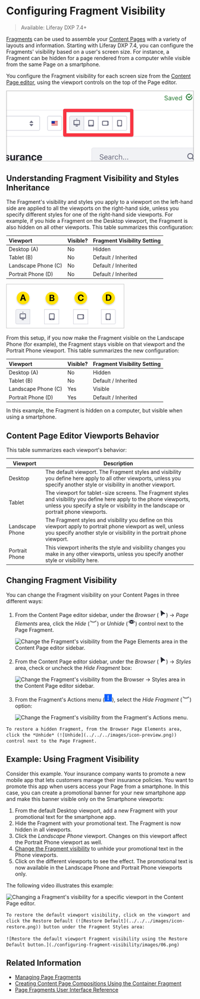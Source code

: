# Configuring Fragment Visibility

> Available: Liferay DXP 7.4+

[Fragments](../using-fragments/using-page-fragments.md) can be used to assemble your [Content Pages](../../creating-pages/building-and-managing-content-pages/content-pages-overview.md) with a variety of layouts and information. Starting with Liferay DXP 7.4, you can configure the Fragments' visibility based on a user's screen size. For instance, a Fragment can be hidden for a page rendered from a computer while visible from the same Page on a smartphone.

You configure the Fragment visibility for each screen size from the [Content Page editor](../contnet-page-../creating-pages/building-and-managing-content-pages/content-page-editor-user-interface-reference.md), using the viewport controls on the top of the Page editor.

![Configure the Fragment's visibility on your Content Page using the Viewports control.](./configuring-fragment-visibility/images/01.png)

## Understanding Fragment Visibility and Styles Inheritance

The Fragment's visibility and styles you apply to a viewport on the left-hand side are applied to all the viewports on the right-hand side, unless you specify different styles for one of the right-hand side viewports. For example, if you hide a Fragment on the Desktop viewport, the Fragment is also hidden on all other viewports. This table summarizes this configuration:

| Viewport | Visible? | Fragment Visibility Setting |
| :--- | :--- | :--- |
| Desktop (A) | No | Hidden |
| Tablet (B) | No | Default / Inherited |
| Landscape Phone (C) | No | Default / Inherited |
| Portrait Phone (D) | No | Default / Inherited |

![Viewport on the right side inherit the configuration from viewports in the left side.](./configuring-fragment-visibility/images/07.png)

From this setup, if you now make the Fragment visible on the Landscape Phone (for example), the Fragment stays visible on that viewport and the Portrait Phone viewport. This table summarizes the new configuration:

| Viewport | Visible? | Fragment Visibility Setting |
| :--- | :--- | :--- |
| Desktop (A) | No | Hidden |
| Tablet (B) | No | Default / Inherited |
| Landscape Phone (C) | Yes | Visible |
| Portrait Phone (D) | Yes | Default / Inherited |

In this example, the Fragment is hidden on a computer, but visible when using a smartphone.

## Content Page Editor Viewports Behavior

This table summarizes each viewport's behavior:

| Viewport | Description |
| --- | --- |
| Desktop | The default viewport. The Fragment styles and visibility you define here apply to all other viewports, unless you specify another style or visibility in another viewport. |
| Tablet | The viewport for tablet-size screens. The Fragment styles and visibility you define here apply to the phone viewports, unless you specify a style or visibility in the landscape or portrait phone viewports. |
| Landscape Phone | The Fragment styles and visibility you define on this viewport apply to portrait phone viewport as well, unless you specify another style or visibility in the portrait phone viewport. |
| Portrait Phone | This viewport inherits the style and visibility changes you make in any other viewports, unless you specify another style or visibility here. |

## Changing Fragment Visibility

You can change the Fragment visibility on your Content Pages in three different ways:

1. From the Content Page editor sidebar, under the *Browser* (![Browser](../../../images/icon-cursor.png)) &rarr; *Page Elements* area, click the *Hide* (![Hide](../../../images/icon-hide.png)) or *Unhide* (![Unhide](../../../images/icon-preview.png)) control next to the Page Fragment.

   ![Change the Fragment's visibility from the Page Elements area in the Content Page editor sidebar.](./configuring-fragment-visibility/images/03.gif)

1. From the Content Page editor sidebar, under the *Browser* (![Browser](../../../images/icon-cursor.png)) &rarr; *Styles* area, check or uncheck the *Hide Fragment* box:

   ![Change the Fragment's visibility from the Browser &rarr; Styles area in the Content Page editor sidebar.](./configuring-fragment-visibility/images/02.gif)

1. From the Fragment's Actions menu (![Actions](../../../images/icon-widget-options.png)), select the *Hide Fragment* (![Hide Fragment](../../../images/icon-hide.png)) option:

   ![Change the Fragment's visibility from the Fragment's Actions menu.](./configuring-fragment-visibility/images/04.gif)

```{tip}
To restore a hidden Fragment, from the Browser Page Elements area, click the *Unhide* (![Unhide](../../../images/icon-preview.png)) control next to the Page Fragment.
```

## Example: Using Fragment Visibility

Consider this example. Your insurance company wants to promote a new mobile app that lets customers manage their insurance policies. You want to promote this app when users access your Page from a smartphone. In this case, you can create a promotional banner for your new smartphone app and make this banner visible only on the Smartphone viewports:

1. From the default Desktop viewport, add a new Fragment with your promotional text for the smartphone app.
1. Hide the Fragment with your promotional text. The Fragment is now hidden in all viewports.
1. Click the *Landscape Phone* viewport. Changes on this viewport affect the Portrait Phone viewport as well.
1. [Change the Fragment visibility](#changing-fragment-visibility) to unhide your promotional text in the Phone viewports.
1. Click on the different viewports to see the effect. The promotional text is now available in the Landscape Phone and Portrait Phone viewports only.

The following video illustrates this example:

![Changing a Fragment's visibility for a specific viewport in the Content Page editor.](./configuring-fragment-visibility/images/05.gif)

```{tip}
To restore the default viewport visibility, click on the viewport and click the Restore Default (![Restore Default](../../../images/icon-restore.png)) button under the Fragment Styles area:

![Restore the default viewport Fragment visibility using the Restore Default button.](./configuring-fragment-visibility/images/06.png)
```

## Related Information

- [Managing Page Fragments](./managing-page-fragments.md)
- [Creating Content Page Compositions Using the Container Fragment](../../creating-pages/building-and-managing-content-pages/creating-content-page-compositions-using-the-container-fragment.md)
- [Page Fragments User Interface Reference](../../creating-pages/building-and-managing-content-pages/page-fragments-user-interface-reference.md)
